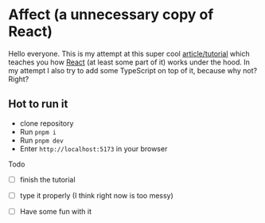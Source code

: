 # Affect (a unnecessary copy of React)

Hello everyone. This is my attempt at this super cool [article/tutorial](https://pomb.us/build-your-own-react/) which teaches you how [React](https://react.dev/) (at least some part of it) works under the hood. In my attempt I also try to add some TypeScript on top of it, because why not? Right? 

## Hot to run it

- clone repository
- Run `pnpm i`
- Run `pnpm dev`
- Enter `http://localhost:5173` in your browser


Todo
- [ ] finish the tutorial
- [ ] type it properly (I think right now is too messy)
- [ ] Have some fun with it

